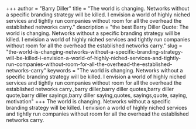 +++
author = "Barry Diller"
title = "The world is changing. Networks without a specific branding strategy will be killed. I envision a world of highly niched services and tightly run companies without room for all the overhead the established networks carry."
description = "the best Barry Diller Quote: The world is changing. Networks without a specific branding strategy will be killed. I envision a world of highly niched services and tightly run companies without room for all the overhead the established networks carry."
slug = "the-world-is-changing-networks-without-a-specific-branding-strategy-will-be-killed-i-envision-a-world-of-highly-niched-services-and-tightly-run-companies-without-room-for-all-the-overhead-the-established-networks-carry"
keywords = "The world is changing. Networks without a specific branding strategy will be killed. I envision a world of highly niched services and tightly run companies without room for all the overhead the established networks carry.,barry diller,barry diller quotes,barry diller quote,barry diller sayings,barry diller saying,quotes, sayings,quote, saying, motivation"
+++
The world is changing. Networks without a specific branding strategy will be killed. I envision a world of highly niched services and tightly run companies without room for all the overhead the established networks carry.
